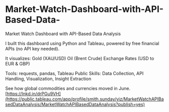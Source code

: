 # Market-Watch-Dashboard-with-API-Based-Data-
Market Watch Dashboard with API-Based Data Analysis

I built this dashboard using Python and Tableau, powered by free financial APIs (no API key needed).

It visualizes: Gold (XAU/USD) Oil (Brent Crude) Exchange Rates (USD to EUR & GBP)

Tools: requests, pandas, Tableau Public
Skills: Data Collection, API Handling, Visualization, Insight Extraction

See how global commodities and currencies moved in June.
[https://lnkd.in/drPGu9VH](https://public.tableau.com/app/profile/smith.sunday/viz/MarketWatchAPIBasedDataAnalysis/MarketWatchAPIBasedDataAnalysis?publish=yes)
